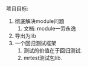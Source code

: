 项目目标: 

1. 彻底解决module问题
   1. 文档: module一劳永逸
2. 导出为lib
3. 一个回归测试框架
   1. 测试的价值在于回归测试. 
   2. mrtest测试包lib.

